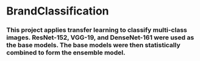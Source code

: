 # BrandClassification
### This project applies transfer learning to classify multi-class images. ResNet-152, VGG-19, and DenseNet-161 were used as the base models. The base models were then statistically combined to form the ensemble model.
